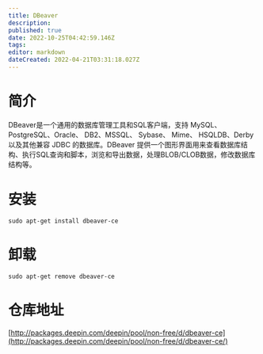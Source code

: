 ```yaml
---
title: DBeaver
description: 
published: true
date: 2022-10-25T04:42:59.146Z
tags: 
editor: markdown
dateCreated: 2022-04-21T03:31:18.027Z
---
```


# 简介

DBeaver是一个通用的数据库管理工具和SQL客户端，支持 MySQL、PostgreSQL、Oracle、 DB2、MSSQL、 Sybase、 Mime、 HSQLDB、Derby以及其他兼容 JDBC 的数据库。DBeaver 提供一个图形界面用来查看数据库结构、执行SQL查询和脚本，浏览和导出数据，处理BLOB/CLOB数据，修改数据库结构等。

# 安装

`sudo apt-get install dbeaver-ce`

# 卸载

`sudo apt-get remove dbeaver-ce`

# 仓库地址

[http://packages.deepin.com/deepin/pool/non-free/d/dbeaver-ce](http://packages.deepin.com/deepin/pool/non-free/d/dbeaver-ce/)
